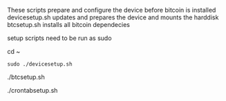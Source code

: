 These scripts prepare and configure the device before bitcoin is installed
devicesetup.sh updates and prepares the device and mounts the harddisk
btcsetup.sh installs all bitcoin dependecies

setup scripts need to be run as sudo

cd ~

    sudo ./devicesetup.sh
   
   ./btcsetup.sh
   
   ./crontabsetup.sh
